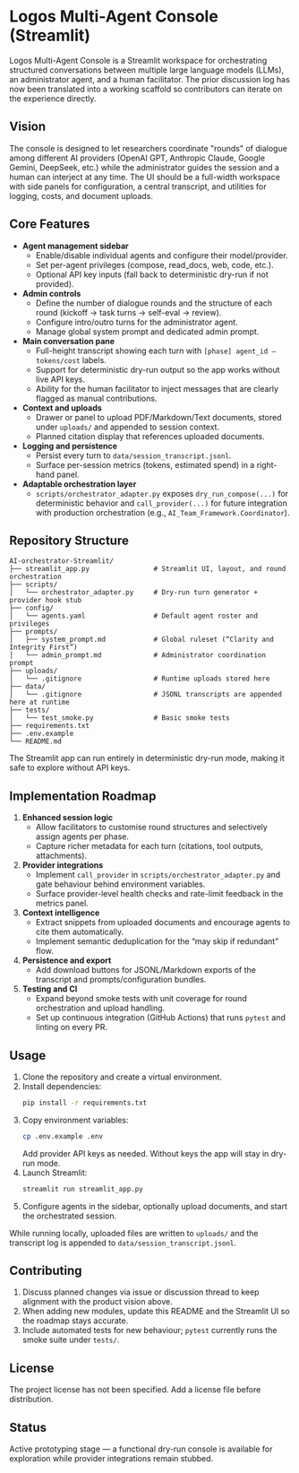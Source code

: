 # Logos Multi-Agent Console (Streamlit)

Logos Multi-Agent Console is a Streamlit workspace for orchestrating structured conversations between multiple large language models (LLMs), an administrator agent, and a human facilitator. The prior discussion log has now been translated into a working scaffold so contributors can iterate on the experience directly.

## Vision

The console is designed to let researchers coordinate "rounds" of dialogue among different AI providers (OpenAI GPT, Anthropic Claude, Google Gemini, DeepSeek, etc.) while the administrator guides the session and a human can interject at any time. The UI should be a full-width workspace with side panels for configuration, a central transcript, and utilities for logging, costs, and document uploads.

## Core Features

- **Agent management sidebar**
  - Enable/disable individual agents and configure their model/provider.
  - Set per-agent privileges (compose, read_docs, web, code, etc.).
  - Optional API key inputs (fall back to deterministic dry-run if not provided).
- **Admin controls**
  - Define the number of dialogue rounds and the structure of each round (kickoff → task turns → self-eval → review).
  - Configure intro/outro turns for the administrator agent.
  - Manage global system prompt and dedicated admin prompt.
- **Main conversation pane**
  - Full-height transcript showing each turn with `[phase] agent_id — tokens/cost` labels.
  - Support for deterministic dry-run output so the app works without live API keys.
  - Ability for the human facilitator to inject messages that are clearly flagged as manual contributions.
- **Context and uploads**
  - Drawer or panel to upload PDF/Markdown/Text documents, stored under `uploads/` and appended to session context.
  - Planned citation display that references uploaded documents.
- **Logging and persistence**
  - Persist every turn to `data/session_transcript.jsonl`.
  - Surface per-session metrics (tokens, estimated spend) in a right-hand panel.
- **Adaptable orchestration layer**
  - `scripts/orchestrator_adapter.py` exposes `dry_run_compose(...)` for deterministic behavior and `call_provider(...)` for future integration with production orchestration (e.g., `AI_Team_Framework.Coordinator`).

## Repository Structure

```
AI-orchestrator-Streamlit/
├── streamlit_app.py                # Streamlit UI, layout, and round orchestration
├── scripts/
│   └── orchestrator_adapter.py     # Dry-run turn generator + provider hook stub
├── config/
│   └── agents.yaml                 # Default agent roster and privileges
├── prompts/
│   ├── system_prompt.md            # Global ruleset (“Clarity and Integrity First”)
│   └── admin_prompt.md             # Administrator coordination prompt
├── uploads/
│   └── .gitignore                  # Runtime uploads stored here
├── data/
│   └── .gitignore                  # JSONL transcripts are appended here at runtime
├── tests/
│   └── test_smoke.py               # Basic smoke tests
├── requirements.txt
├── .env.example
└── README.md
```

The Streamlit app can run entirely in deterministic dry-run mode, making it safe to explore without API keys.

## Implementation Roadmap

1. **Enhanced session logic**
   - Allow facilitators to customise round structures and selectively assign agents per phase.
   - Capture richer metadata for each turn (citations, tool outputs, attachments).
2. **Provider integrations**
   - Implement `call_provider` in `scripts/orchestrator_adapter.py` and gate behaviour behind environment variables.
   - Surface provider-level health checks and rate-limit feedback in the metrics panel.
3. **Context intelligence**
   - Extract snippets from uploaded documents and encourage agents to cite them automatically.
   - Implement semantic deduplication for the “may skip if redundant” flow.
4. **Persistence and export**
   - Add download buttons for JSONL/Markdown exports of the transcript and prompts/configuration bundles.
5. **Testing and CI**
   - Expand beyond smoke tests with unit coverage for round orchestration and upload handling.
   - Set up continuous integration (GitHub Actions) that runs `pytest` and linting on every PR.

## Usage

1. Clone the repository and create a virtual environment.
2. Install dependencies:
   ```bash
   pip install -r requirements.txt
   ```
3. Copy environment variables:
   ```bash
   cp .env.example .env
   ```
   Add provider API keys as needed. Without keys the app will stay in dry-run mode.
4. Launch Streamlit:
   ```bash
   streamlit run streamlit_app.py
   ```
5. Configure agents in the sidebar, optionally upload documents, and start the orchestrated session.

While running locally, uploaded files are written to `uploads/` and the transcript log is appended to `data/session_transcript.jsonl`.

## Contributing

1. Discuss planned changes via issue or discussion thread to keep alignment with the product vision above.
2. When adding new modules, update this README and the Streamlit UI so the roadmap stays accurate.
3. Include automated tests for new behaviour; `pytest` currently runs the smoke suite under `tests/`.

## License

The project license has not been specified. Add a license file before distribution.

## Status

Active prototyping stage — a functional dry-run console is available for exploration while provider integrations remain stubbed.

